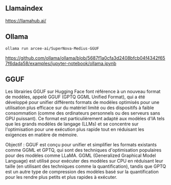 ## Llamaindex

https://llamahub.ai/

## Ollama

    ollama run arcee-ai/SuperNova-Medius-GGUF

https://github.com/ollama/ollama/blob/5687f1a0cfa3d2408bfcb04f4342f657f6dada58/examples/jupyter-notebook/ollama.ipynb

## GGUF

Les librairies GGUF sur Hugging Face font référence à un nouveau format de modèles, appelé GGUF (GPTQ GGML Unified Format), qui a été développé pour unifier différents formats de modèles optimisés pour une utilisation plus efficace sur du matériel limité ou des dispositifs à faible consommation (comme des ordinateurs personnels ou des serveurs sans GPU puissant). Ce format est particulièrement adapté aux modèles d'IA tels que les grands modèles de langage (LLMs) et se concentre sur l'optimisation pour une exécution plus rapide tout en réduisant les exigences en matière de mémoire.

Objectif : GGUF est conçu pour unifier et simplifier les formats existants comme GGML et GPTQ, qui sont des techniques d'optimisation populaires pour des modèles comme LLaMA. GGML (Generalized Graphical Model Language) est utilisé pour exécuter des modèles sur CPU en réduisant leur taille (en utilisant des techniques comme la quantification), tandis que GPTQ est un autre type de compression des modèles basé sur la quantification pour les rendre plus petits et plus rapides à exécuter.